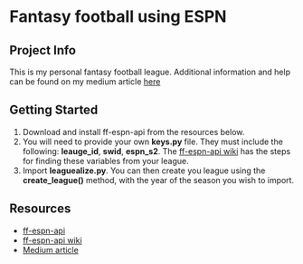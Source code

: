 
# Fantasy football using ESPN

## Project Info
This is my personal fantasy football league. Additional information and help can be found on my medium article [here](https://medium.com/@andrew.picart/data-cleaning-and-eda-with-espn-fantasy-football-1b13346ebdca)

## Getting Started
1. Download and install ff-espn-api from the resources below.
2. You will need to provide your own **keys.py** file. They must include the following: **leauge_id**, **swid**, **espn_s2**. The [ff-espn-api wiki](https://github.com/cwendt94/ff-espn-api/wiki) has the steps for finding these variables from your league.
3. Import **leaguealize.py**. You can then create you league using the **create_league()** method, with the year of the season you wish to import.

## Resources
* [ff-espn-api](https://github.com/cwendt94/ff-espn-api)
* [ff-espn-api wiki](https://github.com/cwendt94/ff-espn-api/wiki)
* [Medium article](https://medium.com/@andrew.picart/data-cleaning-and-eda-with-espn-fantasy-football-1b13346ebdca)
